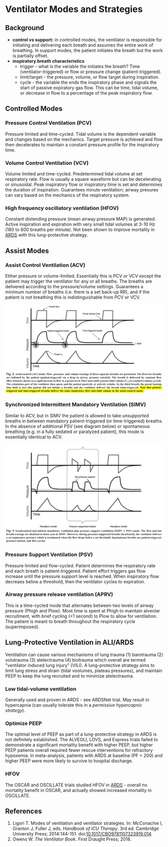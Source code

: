 # Ventilator Modes and Strategies
## Background
-   **control vs support:** in controlled modes, the ventilator is responsible for initiating and delivering each breath and assumes the entire work of breathing. In support modes, the patient initiates the breath but the work is partially offset.
- **inspiratory breath characteristics**
    -   trigger - what is the variable the initiates the breath? Time (ventilator-triggered) or flow or pressure change (patient-triggered).
    -   limit/target - the pressure, volume, or flow target during inspiration.
    -   cycle - the variable the ends the inspiratory phase and signals the start of passive expiratory gas flow. This can be time, tidal volume, or decrease in flow to a percentage of the peak inspiratory flow.

## Controlled Modes
### Pressure Control Ventilation (PCV)
Pressure limited and time-cycled. Tidal volume is the dependent variable and changes based on the mechanics. Target pressure is achieved and flow then decelerates to maintain a constant pressure profile for the inspiratory time.

### Volume Control Ventilation (VCV)
Volume limited and time-cycled. Predetermined tidal volume at set respiratory rate. Flow is usually a square waveform but can be decelerating or sinusoidal. Peak inspiratory flow or inspiratory time is set and determines the duration of inspiration. Guarantees minute ventilation; airway presures can vary based on the mechanics of the respiratory system.

### High frequency oscillatory ventilation (HFOV)
Constant distending pressure (mean airway pressure MAP) is generated. Active inspiration and expiration with very small tidal volumes at 3-10 Hz (180 to 600 breaths per minute). Not been shown to improve mortality in [ARDS](../ARDS/Acute%20Respiratory%20Distress%20Syndrome.md) with this lung-protective strategy.

## Assist Modes
### Assist Control Ventilation (ACV)
Etiher pressure or volume-limited. Essentially this is PCV or VCV except the patient may trigger the ventilator for any or all breaths. The breaths are delivered according to the pressure/volume settings. Guarantees a minimum number of breaths (i.e. there is a set back-up RR), and if the patient is not breathing this is indistinguishable from PCV or VCV.

![](_attachments/Pasted%20image%2020221211120839.png)

### Synchronized Intermittent Mandatory Ventilation (SIMV)
Similar to ACV, but in SIMV the patient is allowed to take *unsupported* breaths in between mandatory patient-triggered (or time-triggered) breaths. In the absence of additional PSV (see diagram below) or spontaneous breathing (e.g. in a fully sedated or paralyzed patient), this mode is essentially identical to ACV.

![](_attachments/Pasted%20image%2020221211120746.png)

### Pressure Support Ventilation (PSV)
Pressure limited and flow-cycled. Patient determines the respiratory rate and each breath is patient-triggered. Patient effort triggers gas flow increase until the pressure support level is reached. When inspiratory flow decreaes below a threshold, then the ventilator cycles to expiration.

### Airway pressure release ventilation (APRV)
This is a time-cycled mode that alternates between two levels of airway pressure (Phigh and Plow). Most time is spent at Phigh to maintain alveolar recruitment, with brief cycling (<1 second) to Plow to allow for ventilation. The patient is meant to breath throughout the respiratory cycle (superimposed).

## Lung-Protective Ventilation in ALI/ARDS
Ventilation can cause various mechanisms of lung trauma (1) barotrauma (2) volutrauma (3) atelectrauma (4) biotrauma which overall are termed "ventilator induced lung injury" (VILI). A lung-protective strategy aims to limit lung stress and strain (tidal voolumes, plateau pressures), and maintain PEEP to keep the lung recruited and to minimize atelectrauma.

### Low tidal-volume ventilation
Generally used and proven in ARDS - see ARDSNet trial. May result in hypercapnia (can usually tolerate this in a _permissive hypercapnic strategy_).

### Optimize PEEP
The optimal level of PEEP as part of a lung-protective strategy in ARDS is not definitely established. The ALVEOLI, LOVS, and Express trials failed to demonstrate a significant mortality benefit with higher PEEP, but higher PEEP patients overall required fewer rescue interventions for refractory hypoxemia. In meta-analysis, patients with ARDS at baseline (PF < 200) and higher PEEP were more likely to survive to hospital discharge.

### HFOV
The OSCAR and OSCILLATE trials studied HFOV in [ARDS](../ARDS/Acute%20Respiratory%20Distress%20Syndrome.md) - overall no mortality benefit in OSCAR, and actually showed increased mortality in OSCILLATE.

## References
1.  Ligori T. Modes of ventilation and ventilator strategies. In: McConachie I, Granton J, Fuller J, eds. _Handbook of ICU Therapy_. 3rd ed. Cambridge University Press; 2014:144-151. doi:[10.1017/CBO9781107323919.014](https://doi.org/10.1017/CBO9781107323919.014)
2.  Owens W. _The Ventilator Book_. First Draught Press; 2018.
